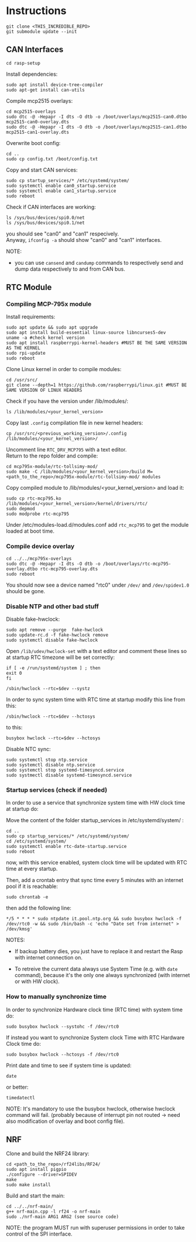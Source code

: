 # Instructions

	git clone <THIS_INCREDIBLE_REPO>
	git submodule update --init

## CAN Interfaces

	cd rasp-setup

Install dependencies:

	sudo apt install device-tree-compiler
	sudo apt-get install can-utils

Compile mcp2515 overlays:

    cd mcp2515-overlays
	sudo dtc -@ -Hepapr -I dts -O dtb -o /boot/overlays/mcp2515-can0.dtbo mcp2515-can0-overlay.dts
	sudo dtc -@ -Hepapr -I dts -O dtb -o /boot/overlays/mcp2515-can1.dtbo mcp2515-can1-overlay.dts

Overwrite boot config:

	cd ..
	sudo cp config.txt /boot/config.txt

Copy and start CAN services:

	sudo cp startup_services/* /etc/systemd/system/
	sudo systemctl enable can0_startup.service
	sudo systemctl enable can1_startup.service
	sudo reboot

Check if CAN interfaces are working:

	ls /sys/bus/devices/spi0.0/net
	ls /sys/bus/devices/spi0.1/net

you should see "can0" and "can1" respecively.</br>
Anyway, `ifconfig -a` should show "can0" and "can1" interfaces.

NOTE:
- you can use `cansend` and `candump` commands to respectively send and dump data respectively to and from CAN bus.

## RTC Module
### Compiling MCP-795x module

Install requirements:

	sudo apt update && sudo apt upgrade
	sudo apt install build-essential linux-source libncurses5-dev
	uname -a #check kernel version
	sudo apt install raspberrypi-kernel-headers #MUST BE THE SAME VERSION AS THE KERNEL
	sudo rpi-update
	sudo reboot

Clone Linux kernel in order to compile modules:

	cd /usr/src/
	git clone --depth=1 https://github.com/raspberrypi/linux.git #MUST BE SAME VERSION OF LINUX HEADERS

Check if you have the version under /lib/modules/:

	ls /lib/modules/<your_kernel_version>

Copy last `.config` compilation file in new kernel headers:

	cp /usr/src/<previous_working_version>/.config /lib/modules/<your_kernel_version>/

Uncomment line `RTC_DRV_MCP795` with a text editor. </br>
Return to the repo folder and compile:

	cd mcp795x-module/rtc-tollsimy-mod/
	sudo make -C /lib/modules/<your_kernel_version>/build M=<path_to_the_repo>/mcp795x-module/rtc-tollsimy-mod/ modules

Copy compiled module to /lib/modules/<your_kernel_version> and load it:

	sudo cp rtc-mcp795.ko /lib/modules/<your_kernel_version>/kernel/drivers/rtc/
	sudo depmod
	sudo modprobe rtc-mcp795

Under /etc/modules-load.d/modules.conf add `rtc_mcp795` to get the module loaded at boot time.

### Compile device overlay

    cd ../../mcp795x-overlays
    sudo dtc -@ -Hepapr -I dts -O dtb -o /boot/overlays/rtc-mcp795-overlay.dtbo rtc-mcp795-overlay.dts
    sudo reboot

You should now see a device named "rtc0" under `/dev/` and `/dev/spidev1.0` should be gone.

### Disable NTP and other bad stuff

Disable fake-hwclock:

	sudo apt remove --purge  fake-hwclock
	sudo update-rc.d -f fake-hwclock remove
	sudo systemctl disable fake-hwclock

Open `/lib/udev/hwclock-set` with a text editor and comment these lines so at startup RTC timezone will be set correctly:

	if [ -e /run/systemd/system ] ; then
	exit 0
	fi
	
	/sbin/hwclock --rtc=$dev --systz	
	
In order to sync system time with RTC time at startup modify this line from this:
	
	/sbin/hwclock --rtc=$dev --hctosys

to this:

	busybox hwclock --rtc=$dev --hctosys

Disable NTC sync:
	
	sudo systemctl stop ntp.service
	sudo systemctl disable ntp.service
	sudo systemctl stop systemd-timesyncd.service
	sudo systmectl disable systemd-timesyncd.service

### Startup services (check if needed)

In order to use a service that synchronize system time with HW clock time at startup do:

Move the content of the folder startup_services in /etc/systemd/system/ :

	cd ..
	sudo cp startup_services/* /etc/systemd/system/
	cd /etc/systemd/system/
    sudo systemctl enable rtc-date-startup.service
    sudo reboot

now, with this service enabled, system clock time will be updated with RTC time at every startup.

Then, add a crontab entry that sync time every 5 minutes with an internet pool if it is reachable:
	
	sudo chrontab -e

then add the following line:
	
	*/5 * * * * sudo ntpdate it.pool.ntp.org && sudo busybox hwclock -f /dev/rtc0 -w && sudo /bin/bash -c 'echo "Date set from internet" > /dev/kmsg' 

NOTES: 
- If backup battery dies, you just have to replace it and restart the Rasp with internet connection on.

- To retreive the current data always use System Time (e.g. with `date` command), because it's the only one always synchronized (with internet or with HW clock).

###  How to manually synchronize time
In order to synchronize Hardware clock time (RTC time) with system time do:
	
	sudo busybox hwclock --systohc -f /dev/rtc0

If instead you want to synchronize System clock Time with RTC Hardware Clock time do:

	sudo busybox hwclock --hctosys -f /dev/rtc0

Print date and time to see if system time is updated:

	date

or better:

	timedatectl

NOTE: It's mandatory to use the busybox hwclock, otherwise hwclock command will fail. (probably because of interrupt pin not routed -> need also modification of overlay and boot config file).

## NRF

Clone and build the NRF24 library:

	cd <path_to_the_repo>/rf24libs/RF24/
	sudo apt install pigpio
	./configure --driver=SPIDEV
	make
	sudo make install
	
Build and start the main:

	cd ../../nrf-main/
	g++ nrf-main.cpp -l rf24 -o nrf-main
	sudo ./nrf-main ARG1 ARG2 (see source code)

NOTE: the program MUST run with superuser permissions in order to take control of the SPI interface.
